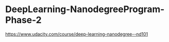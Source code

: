 # DeepLearning-NanodegreeProgram-Phase-2
https://www.udacity.com/course/deep-learning-nanodegree--nd101
